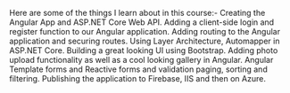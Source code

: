 Here are some of the things I learn about in this course:- 
    Creating the Angular App and ASP.NET Core Web API. 
    Adding a client-side login and register function to our Angular application. 
    Adding routing to the Angular application and securing routes. 
    Using Layer Architecture, Automapper in ASP.NET Core. 
    Building a great looking UI using Bootstrap. 
    Adding photo upload functionality as well as a cool looking gallery in Angular. 
    Angular Template forms and Reactive forms and validation paging, sorting and filtering. 
    Publishing the application to Firebase, IIS and then on Azure.
